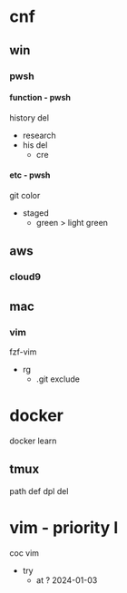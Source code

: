 
# cnf


## win

### pwsh

#### function  -  pwsh

history del
  - research
  - his del
    - cre


#### etc  -  pwsh

git color
- staged
  - green > light green



## aws

### cloud9




## mac

### vim

fzf-vim
- rg
  - .git exclude



# docker

docker learn


## tmux

path def dpl del



# vim  -  priority l

coc vim
- try
  - at ? 2024-01-03



